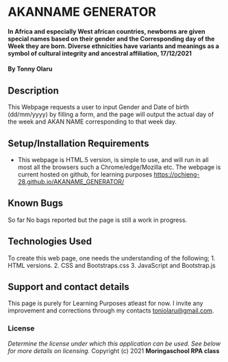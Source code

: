 # AKANNAME GENERATOR
#### In Africa and especially West african countries, newborns are given special names based on their gender and the Corresponding day of the Week they are born. Diverse ethnicities have variants and meanings as a symbol of cultural integrity and ancestral affiliation, 17/12/2021
#### By **Tonny Olaru**
## Description
This Webpage requests a user to input Gender and Date of birth (dd/mm/yyyy) by filling a form, and the page will output the actual day of the week and AKAN NAME corresponding to that week day.
## Setup/Installation Requirements
* This webpage is HTML.5 version, is simple to use, and will run in all most all the browsers such a Chrome/edge/Mozilla etc. The webpage is current hosted on github, for learning purposes https://ochieng-28.github.io/AKANAME_GENERATOR/
## Known Bugs
So far No bags reported but the page is still a work in progress. 
## Technologies Used
To create this web page, one needs the understanding of the following;
    1. HTML versions.
    2. CSS and Bootstraps.css
    3. JavaScript and Bootstrap.js
## Support and contact details
This page is purely for Learning Purposes atleast for now. I invite any improvement and corrections through my contacts toniolaru@gmail.com.
### License
*Determine the license under which this application can be used.  See below for more details on licensing.*
Copyright (c) 2021 **Moringaschool RPA class**
